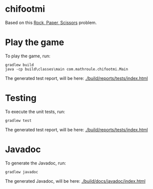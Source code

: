 # chifootmi

Based on this [Rock, Paper, Scissors](Problem.md) problem.

# Play the game

To play the game, run:

```
gradlew build
java -cp build\classes\main com.mathroule.chifootmi.Main
```

The generated test report, will be here: [./build/reports/tests/index.html](./build/reports/tests/index.html)


# Testing

To execute the unit tests, run:

```
gradlew test
```

The generated test report, will be here: [./build/reports/tests/index.html](./build/reports/tests/index.html)

# Javadoc

To generate the Javadoc, run:

```
gradlew javadoc
```

The generated Javadoc, will be here: [./build/docs/javadoc/index.html](./build/docs/javadoc/index.html)
